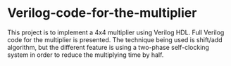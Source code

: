 # Verilog-code-for-the-multiplier
This project is to implement a 4x4 multiplier using Verilog HDL. Full Verilog code for the multiplier is presented.  The technique being used is shift/add algorithm, but the different feature is using a two-phase self-clocking system in order to reduce the multiplying time by half.
